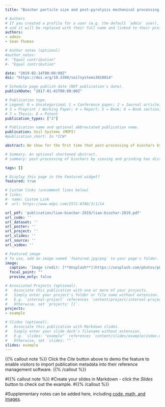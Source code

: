 ```yaml
---
title: "Biochar particle size and post-pyrolysis mechanical processing affect soil pH, water retention capacity, and plant performance"

# Authors
# If you created a profile for a user (e.g. the default `admin` user), write the username (folder name) here 
# and it will be replaced with their full name and linked to their profile.
authors:
- admin
- Sean Thomas

# Author notes (optional)
#author_notes:
#- "Equal contribution"
#- "Equal contribution"

date: "2019-02-14T00:00:00Z"
doi: "https://doi.org/10.3390/soilsystems3010014"

# Schedule page publish date (NOT publication's date).
publishDate: "2017-01-01T00:00:00Z"

# Publication type.
# Legend: 0 = Uncategorized; 1 = Conference paper; 2 = Journal article;
# 3 = Preprint / Working Paper; 4 = Report; 5 = Book; 6 = Book section;
# 7 = Thesis; 8 = Patent
publication_types: ["2"]

# Publication name and optional abbreviated publication name.
publication: Soil Systems (MDPI)
#publication_short: In *ICW*

abstract: We show for the ﬁrst time that post-processing of biochars by sieving and grinding has distinct effects on biochar chemical and physical properties, and that resulting differences in properties have large but strongly species-speciﬁc effects on plant performance in biochar-amended substrates.

# Summary. An optional shortened abstract.
# summary: post-processing of biochars by sieving and grinding has distinct effects on biochar chemical and physical properties, and that resulting differences in properties have large but strongly species-speciﬁc effects on plant performance in biochar-amended substrates.

tags: []

# Display this page in the Featured widget?
featured: true

# Custom links (uncomment lines below)
# links:
#- name: Custom Link
#  url: https://www.mdpi.com/2571-8789/3/1/14

url_pdf: 'publication/liao-biochar-2019/liao-biochar-2019.pdf'
url_code: ''
url_dataset: ''
url_poster: ''
url_project: ''
url_slides: ''
url_source: ''
url_video: ''

# Featured image
# To use, add an image named `featured.jpg/png` to your page's folder. 
image:
  caption: 'Image credit: [**Unsplash**](https://unsplash.com/photos/pLCdAaMFLTE)'
  focal_point: ""
  preview_only: false

# Associated Projects (optional).
#   Associate this publication with one or more of your projects.
#   Simply enter your project's folder or file name without extension.
#   E.g. `internal-project` references `content/project/internal-project/index.md`.
#   Otherwise, set `projects: []`.
projects:
- example

# Slides (optional).
#   Associate this publication with Markdown slides.
#   Simply enter your slide deck's filename without extension.
#   E.g. `slides: "example"` references `content/slides/example/index.md`.
#   Otherwise, set `slides: ""`.
slides: example
---
```


{{% callout note %}}
Click the *Cite* button above to demo the feature to enable visitors to import publication metadata into their reference management software.
{{% /callout %}}

#{{% callout note %}}
#Create your slides in Markdown - click the *Slides* button to check out the example.
#{{% /callout %}}

#Supplementary notes can be added here, including [code, math, and images](https://wowchemy.com/docs/writing-markdown-latex/).
